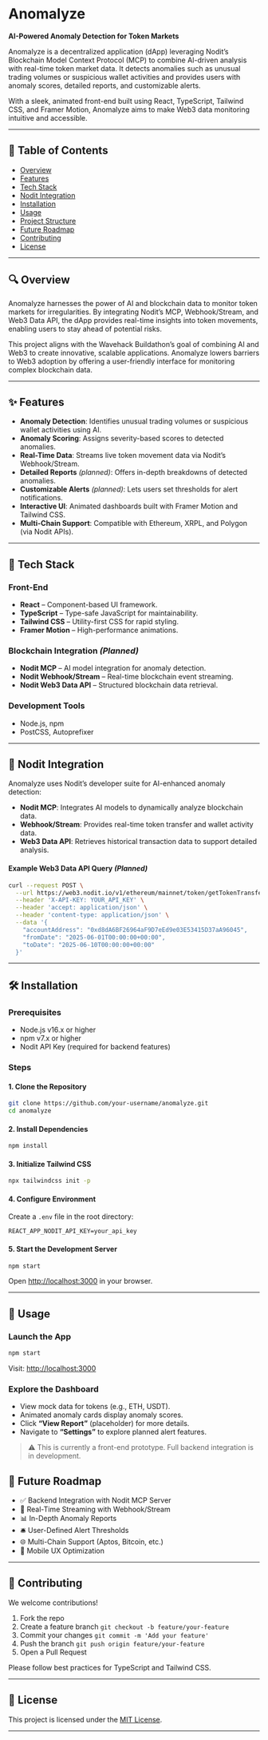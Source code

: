 # Anomalyze

**AI-Powered Anomaly Detection for Token Markets**  

Anomalyze is a decentralized application (dApp) leveraging Nodit’s Blockchain Model Context Protocol (MCP) to combine AI-driven analysis with real-time token market data. It detects anomalies such as unusual trading volumes or suspicious wallet activities and provides users with anomaly scores, detailed reports, and customizable alerts.

With a sleek, animated front-end built using React, TypeScript, Tailwind CSS, and Framer Motion, Anomalyze aims to make Web3 data monitoring intuitive and accessible.

---

## 📑 Table of Contents

- [Overview](#overview)
- [Features](#features)
- [Tech Stack](#tech-stack)
- [Nodit Integration](#nodit-integration)
- [Installation](#installation)
- [Usage](#usage)
- [Project Structure](#project-structure)
- [Future Roadmap](#future-roadmap)
- [Contributing](#contributing)
- [License](#license)

---

## 🔍 Overview

Anomalyze harnesses the power of AI and blockchain data to monitor token markets for irregularities. By integrating Nodit’s MCP, Webhook/Stream, and Web3 Data API, the dApp provides real-time insights into token movements, enabling users to stay ahead of potential risks.

This project aligns with the Wavehack Buildathon’s goal of combining AI and Web3 to create innovative, scalable applications. Anomalyze lowers barriers to Web3 adoption by offering a user-friendly interface for monitoring complex blockchain data.

---

## ✨ Features

- **Anomaly Detection**: Identifies unusual trading volumes or suspicious wallet activities using AI.
- **Anomaly Scoring**: Assigns severity-based scores to detected anomalies.
- **Real-Time Data**: Streams live token movement data via Nodit’s Webhook/Stream.
- **Detailed Reports** *(planned)*: Offers in-depth breakdowns of detected anomalies.
- **Customizable Alerts** *(planned)*: Lets users set thresholds for alert notifications.
- **Interactive UI**: Animated dashboards built with Framer Motion and Tailwind CSS.
- **Multi-Chain Support**: Compatible with Ethereum, XRPL, and Polygon (via Nodit APIs).

---

## 🧰 Tech Stack

### Front-End
- **React** – Component-based UI framework.
- **TypeScript** – Type-safe JavaScript for maintainability.
- **Tailwind CSS** – Utility-first CSS for rapid styling.
- **Framer Motion** – High-performance animations.

### Blockchain Integration *(Planned)*
- **Nodit MCP** – AI model integration for anomaly detection.
- **Nodit Webhook/Stream** – Real-time blockchain event streaming.
- **Nodit Web3 Data API** – Structured blockchain data retrieval.

### Development Tools
- Node.js, npm
- PostCSS, Autoprefixer

---

## 🔌 Nodit Integration

Anomalyze uses Nodit’s developer suite for AI-enhanced anomaly detection:

- **Nodit MCP**: Integrates AI models to dynamically analyze blockchain data.
- **Webhook/Stream**: Provides real-time token transfer and wallet activity data.
- **Web3 Data API**: Retrieves historical transaction data to support detailed analysis.

#### Example Web3 Data API Query *(Planned)*

```bash
curl --request POST \
  --url https://web3.nodit.io/v1/ethereum/mainnet/token/getTokenTransfersByAccount \
  --header 'X-API-KEY: YOUR_API_KEY' \
  --header 'accept: application/json' \
  --header 'content-type: application/json' \
  --data '{
    "accountAddress": "0xd8dA6BF26964aF9D7eEd9e03E53415D37aA96045",
    "fromDate": "2025-06-01T00:00:00+00:00",
    "toDate": "2025-06-10T00:00:00+00:00"
  }'
````

---

## 🛠 Installation

### Prerequisites

* Node.js v16.x or higher
* npm v7.x or higher
* Nodit API Key (required for backend features)

### Steps

#### 1. Clone the Repository

```bash
git clone https://github.com/your-username/anomalyze.git
cd anomalyze
```

#### 2. Install Dependencies

```bash
npm install
```

#### 3. Initialize Tailwind CSS

```bash
npx tailwindcss init -p
```

#### 4. Configure Environment

Create a `.env` file in the root directory:

```env
REACT_APP_NODIT_API_KEY=your_api_key
```

#### 5. Start the Development Server

```bash
npm start
```

Open [http://localhost:3000](http://localhost:3000) in your browser.

---

## 🚀 Usage

### Launch the App

```bash
npm start
```

Visit: [http://localhost:3000](http://localhost:3000)

### Explore the Dashboard

* View mock data for tokens (e.g., ETH, USDT).
* Animated anomaly cards display anomaly scores.
* Click **“View Report”** (placeholder) for more details.
* Navigate to **“Settings”** to explore planned alert features.

> ⚠️ This is currently a front-end prototype. Full backend integration is in development.



## 🔮 Future Roadmap

* ✅ Backend Integration with Nodit MCP Server
* 🔄 Real-Time Streaming with Webhook/Stream
* 📊 In-Depth Anomaly Reports
* 🛎️ User-Defined Alert Thresholds
* 🌐 Multi-Chain Support (Aptos, Bitcoin, etc.)
* 📱 Mobile UX Optimization

---

## 🤝 Contributing

We welcome contributions!

1. Fork the repo
2. Create a feature branch
   `git checkout -b feature/your-feature`
3. Commit your changes
   `git commit -m 'Add your feature'`
4. Push the branch
   `git push origin feature/your-feature`
5. Open a Pull Request

Please follow best practices for TypeScript and Tailwind CSS.

---

## 📄 License

This project is licensed under the [MIT License](./LICENSE).

---
